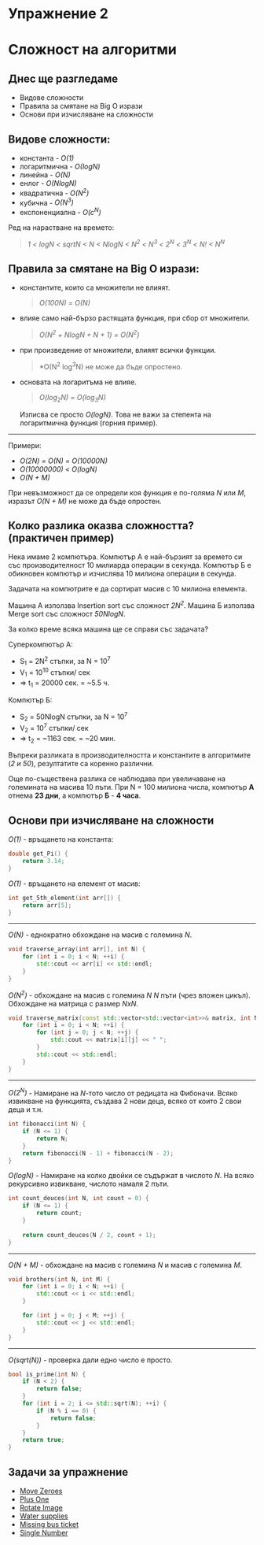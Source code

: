 # Упражнение 2

# Сложност на алгоритми
  
## Днес ще разгледаме

- Видове сложности
- Правила за смятане на Big O изрази
- Основи при изчисляване на сложности

## Видове сложности:

- константа - *O(1)*
- логаритмична - *О(logN)*
- линейна - *O(N)*
- енлог - *O(NlogN)*
- квадратична - *O(N<sup>2</sup>)*
- кубична - *O(N<sup>3</sup>)*
- експоненциална - *O(c<sup>N</sup>)*

Ред на нарастване на времето:

>*1 < logN < sqrtN < N < NlogN < N<sup>2</sup> < N<sup>3</sup> < 2<sup>N</sup> < 3<sup>N</sup> < N! < N<sup>N</sup>*


## Правила за смятане на Big O изрази:

- константите, които са множители не влияят.
  > *O(100N) = O(N)*

- влияе само най-бързо растящата функция, при сбор от множители.
  > *О(N<sup>2</sup> + NlogN + N + 1) = O(N<sup>2</sup>)*

- при произведение от множители, влияят всички функции.
  > *O(N<sup>2</sup> log<sup>3</sup>N) не може да бъде опростено.

- основата на логаритъма не влияе.
  > *O(log<sub>2</sub>N) = O(log<sub>3</sub>N)*

    Изписва се просто *O(logN)*.
    Това не важи за степента на логаритмична функция (горния пример).
    
---

Примери:
- *О(2N) = O(N) = O(10000N)*
- *O(10000000) < O(logN)*
- *O(N + M)*

При невъзможност да се определи коя функция е по-голяма *N* или *М*, изразът *O(N + M)* не може да бъде опростен.


## Колко разлика оказва сложността? (практичен пример)

Нека имаме 2 компютъра. Компютър А е най-бързият за времето си със производителност 10 милиарда операции в секунда. Компютър Б е обикновен компютър и изчислява 10 милиона операции в секунда.

Задачата на компютрите е да сортират масив с 10 милиона елемента. 

Машина А използва Insertion sort със сложност *2N<sup>2</sup>*. Машина Б използва Мerge sort със сложност *50NlogN*.

За колко време всяка машина ще се справи със задачата?

Суперкомпютър А:
- S<sub>1</sub> = 2N<sup>2</sup> стъпки, за N = 10<sup>7</sup>
- V<sub>1</sub> = 10<sup>10</sup> стъпки/ сек
- => t<sub>1</sub> = 20000 сек. = ~5.5 ч.

Компютър Б:
- S<sub>2</sub> = 50NlogN стъпки, за N = 10<sup>7</sup>
- V<sub>2</sub> = 10<sup>7</sup> стъпки/ сек
- => t<sub>2</sub> = ~1163 сек. = ~20 мин.

Въпреки разликата в производителността и константите в алгоритмите (*2 и 50*), резултатите са коренно различни.

Още по-съществена разлика се наблюдава при увеличаване на големината на масива 10 пъти. При N = 100 милиона числа, компютър **А** отнема **23 дни**, а компютър **Б** - **4 часа**.


## Основи при изчисляване на сложности

*O(1)* - връщането на константа:
  
```cpp
double get_Pi() {
    return 3.14;
}
```

*O(1)* - връщането на елемент от масив:
  
```cpp
int get_5th_element(int arr[]) {
    return arr[5];
}
```

---

*O(N)* - еднократно обхождане на масив с големина *N*.

```cpp
void traverse_array(int arr[], int N) {
    for (int i = 0; i < N; ++i) {
        std::cout << arr[i] << std::endl;
    }
}
```

*O(N<sup>2</sup>)* - обхождане на масив с големина *N* *N* пъти (чрез вложен цикъл). Обхождане на матрица с размер *NxN*.

```cpp
void traverse_matrix(const std::vector<std::vector<int>>& matrix, int N) {
    for (int i = 0; i < N; ++i) {
        for (int j = 0; j < N; ++j) {
            std::cout << matrix[i][j] << " ";
        }
        std::cout << std::endl;
    }
}

```

---

*O(2<sup>N</sup>)* - Намиране на *N*-тото число от редицата на Фибоначи. Всяко извикване на функцията, създава 2 нови деца, всяко от които 2 свои деца и т.н.

```cpp
int fibonacci(int N) {
    if (N <= 1) {
        return N;
    }
    return fibonacci(N - 1) + fibonacci(N - 2);
}
```


*O(logN)* - Намиране на колко двойки се съдържат в числото *N*. На всяко рекурсивно извикване, числото намаля 2 пъти.

```cpp
int count_deuces(int N, int count = 0) {
    if (N <= 1) {
        return count;
    }
    
    return count_deuces(N / 2, count + 1);
}
```

---

*O(N + M)* - обхождане на масив с големина *N* и масив с големина *M*.

```cpp
void brothers(int N, int M) {
    for (int i = 0; i < N; ++i) {
        std::cout << i << std::endl;
    }

    for (int j = 0; j < M; ++j) {
        std::cout << j << std::endl;
    }
}
```

---

*O(sqrt(N))* - проверка дали едно число е просто.

```cpp
bool is_prime(int N) {
    if (N < 2) {
        return false;
    }
    for (int i = 2; i <= std::sqrt(N); ++i) {
        if (N % i == 0) {
            return false;
        }
    }
    return true;
}
```


## Задачи за упражнение

- [Move Zeroes](https://leetcode.com/problems/move-zeroes/)
- [Plus One](https://leetcode.com/problems/plus-one/)
- [Rotate Image](https://leetcode.com/problems/rotate-image/)
- [Water supplies](https://www.hackerrank.com/contests/practice-1-sda/challenges/challenge-2196)
- [Missing bus ticket](https://www.hackerrank.com/contests/sda-hw-1-2022/challenges/missing-bus-ticket/problem)
- [Single Number](https://leetcode.com/problems/single-number/)

